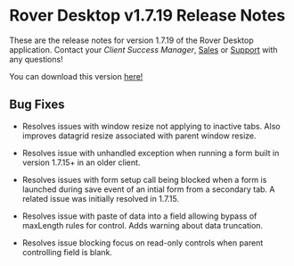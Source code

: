 # Rover Desktop v1.7.19 Release Notes

<badge text= "Version 1.7.19" vertical="middle" />

<PageHeader />

These are the release notes for version 1.7.19 of the Rover Desktop application.  Contact your _Client Success Manager_, [Sales](mailto:sales@zumasys.com?subject=Rover%20Desktop%20v1.7.19) or [Support](mailto:help@zumasys.com?subjectRover%20Desktop%20v1.7.19) with any questions!

You can download this version [here!](https://roverdesktop.blob.core.windows.net/apps/rover-installer-1.7.19.zip)

## Bug Fixes

- Resolves issues with window resize not applying to inactive tabs.  Also improves datagrid resize associated with parent window resize.

- Resolves issue with unhandled exception when running a form built in version 1.7.15+ in an older client.

- Resolves issues with form setup call being blocked when a form is launched during save event of an intial form from a secondary tab.  A related issue was initially resolved in 1.7.15.

- Resolves issue with paste of data into a field allowing bypass of maxLength rules for control.  Adds warning about data truncation.

- Resolves issue blocking focus on read-only controls when parent controlling field is blank.


<PageFooter />




